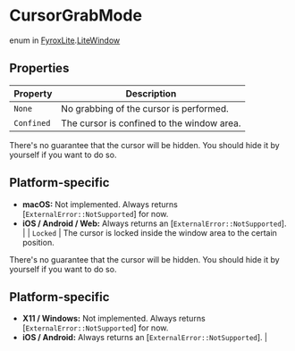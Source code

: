 # CursorGrabMode
enum in [FyroxLite](../../scripting_api_cs.md).[LiteWindow](../LiteWindow.md)
## Properties
| Property | Description |
|---|---|
| `None` | No grabbing of the cursor is performed. |
| `Confined` | The cursor is confined to the window area.

There's no guarantee that the cursor will be hidden. You should hide it by yourself if you
want to do so.

## Platform-specific

- **macOS:** Not implemented. Always returns [`ExternalError::NotSupported`] for now.
- **iOS / Android / Web:** Always returns an [`ExternalError::NotSupported`]. |
| `Locked` | The cursor is locked inside the window area to the certain position.

There's no guarantee that the cursor will be hidden. You should hide it by yourself if you
want to do so.

## Platform-specific

- **X11 / Windows:** Not implemented. Always returns [`ExternalError::NotSupported`] for now.
- **iOS / Android:** Always returns an [`ExternalError::NotSupported`]. |

